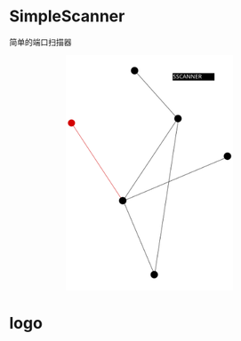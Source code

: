 # SimpleScanner
简单的端口扫描器
<p align="center">
<img src="https://github.com/neko205-mx/SimpleScanner/blob/master/logo/logo.svg" alt="SSCANNER" width="300">
</p>
<h1 align="SSCANNER">logo</h1>

